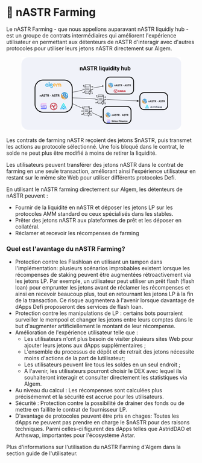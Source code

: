 # 📔 nASTR Farming

Le nASTR Farming - que nous appelions auparavant nASTR liquidiy hub - est un groupe de contrats intermédiaires qui améliorent l'expérience utilisateur en permettant aux détenteurs de nASTR d'interagir avec d'autres protocoles pour utiliser leurs jetons nASTR directement sur Algem.

<figure><img src="../.gitbook/assets/Article.png" alt=""><figcaption></figcaption></figure>

Les contrats de farming nASTR reçoient des jetons $nASTR, puis transmet les actions au protocole sélectionné. Une fois bloqué dans le contrat, le solde ne peut plus être modifié à moins de retirer la liquidité.

Les utilisateurs peuvent transférer des jetons nASTR dans le contrat de farming en une seule transaction, améliorant ainsi l'expérience utilisateur en restant sur le même site Web pour utiliser différents protocoles Defi.

En utilisant le nASTR farming directement sur Algem, les détenteurs de nASTR peuvent :

* Fournir de la liquidité en nASTR et déposer les jetons LP sur les protocoles AMM standard ou ceux spécialisés dans les stables.&#x20;
* Prêter des jetons nASTR aux plateformes de prêt et les déposer en collatéral.
* Réclamer et recevoir les récompenses de farming

### Quel est l'avantage du nASTR Farming?

* Protection contre les Flashloan en utilisant un tampon dans l'implémentation: plusieurs scénarios improbables existent lorsque les récompenses de staking peuvent être augmentées rétroactivement via les jetons LP. Par exemple, un utilisateur peut utiliser un prêt flash (flash loan) pour emprunter les jetons avant de réclamer les récompenses et ainsi en recevoir beaucoup plus, tout en retournant les jetons LP à la fin de la transaction. Ce risque augmentera à l'avenir lorsque davantage de dApps Defi proposeront des services de flash loan.
* Protection contre les manipulations de LP : certains bots pourraient surveiller le mempool et changer les jetons entre leurs comptes dans le but d'augmenter artificiellement le montant de leur récompense.
* Amélioration de l'expérience utilisateur telle que :
  * Les utilisateurs n'ont plus besoin de visiter plusieurs sites Web pour ajouter leurs jetons aux dApps supplémentaires ;&#x20;
  * L'ensemble du processus de dépôt et de retrait des jetons nécessite moins d'actions de la part de lutilisateur;&#x20;
  * Les utilisateurs peuvent lire tous les soldes en un seul endroit ;&#x20;
  * A l'avenir, les utilisateurs pourront choisir le DEX avec lequel ils souhaiteront interagir et consulter directement les statistiques via Algem.
* Au niveau du calcul : Les récompenses sont calculées plus précisémemnt et la sécurité est accrue pour les utilisateurs.
* Sécurité : Protection contre la possibilité de drainer des fonds ou de mettre en faillite le contrat de fournisseur LP.
* D'avantage de protocoles peuvent être pris en chages: Toutes les dApps ne peuvent pas prendre en charge le $nASTR pour des raisons techniques. Parmi celles-ci figurent des dApps telles que AstridDAO et Arthswap, importantes pour l'écosystème Astar.

Plus d'informations sur l'utilisation du nASTR Farming d'Algem dans la section guide de l'utilisateur.
